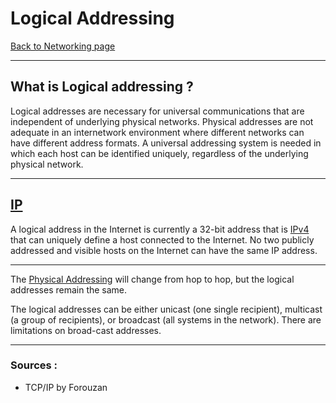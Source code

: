 # Logical Addressing
[Back to Networking page](./index.md)

---

## What is Logical addressing ?

Logical addresses are necessary for universal communications that are independent of underlying physical networks. Physical addresses are not adequate in an internetwork environment where different networks can have different address formats. A universal addressing system is needed in which each host can be identified uniquely, regardless of the underlying physical network.

---

## [IP](Protocols/IP.md)

A logical address in the Internet is currently a 32-bit address that is [IPv4](Protocols/IPv4.md) that can uniquely define a host connected to the Internet. No two publicly addressed and visible hosts on the Internet can have the same IP address.

---

The [Physical Addressing](Physical_Addressing.md) will change from hop to hop, but the logical addresses remain the same.

The logical addresses can be either unicast (one single recipient), multicast (a group of recipients), or broadcast (all systems in the network). There are limitations on broad-cast addresses.

---

### Sources :
- TCP/IP by Forouzan